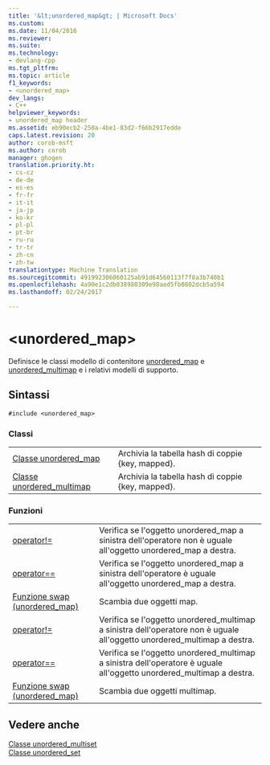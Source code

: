 ```yaml
---
title: '&lt;unordered_map&gt; | Microsoft Docs'
ms.custom: 
ms.date: 11/04/2016
ms.reviewer: 
ms.suite: 
ms.technology:
- devlang-cpp
ms.tgt_pltfrm: 
ms.topic: article
f1_keywords:
- <unordered_map>
dev_langs:
- C++
helpviewer_keywords:
- unordered_map header
ms.assetid: eb90ecb2-250a-4be1-83d2-f66b2917edde
caps.latest.revision: 20
author: corob-msft
ms.author: corob
manager: ghogen
translation.priority.ht:
- cs-cz
- de-de
- es-es
- fr-fr
- it-it
- ja-jp
- ko-kr
- pl-pl
- pt-br
- ru-ru
- tr-tr
- zh-cn
- zh-tw
translationtype: Machine Translation
ms.sourcegitcommit: 491992306060125ab91d64560113f7f8a3b740b1
ms.openlocfilehash: 4a90e1c2db038980309e98aed5fb0802dcb5a594
ms.lasthandoff: 02/24/2017

---
```

# <a name="ltunorderedmapgt"></a>&lt;unordered_map&gt;
Definisce le classi modello di contenitore [unordered_map](../standard-library/unordered-map-class.md) e [unordered_multimap](../standard-library/unordered-multimap-class.md) e i relativi modelli di supporto.  
  
## <a name="syntax"></a>Sintassi  
  
```  
#include <unordered_map>  
```  
  
### <a name="classes"></a>Classi  
  
|||  
|-|-|  
|[Classe unordered_map](../standard-library/unordered-map-class.md)|Archivia la tabella hash di coppie {key, mapped}.|  
|[Classe unordered_multimap](../standard-library/unordered-multimap-class.md)|Archivia la tabella hash di coppie {key, mapped}.|  
  
### <a name="functions"></a>Funzioni  
  
|||  
|-|-|  
|[operator!=](../standard-library/unordered-map-operators.md#operator_neq)|Verifica se l'oggetto unordered_map a sinistra dell'operatore non è uguale all'oggetto unordered_map a destra.|  
|[operator==](../standard-library/unordered-map-operators.md#operator_eq_eq)|Verifica se l'oggetto unordered_map a sinistra dell'operatore è uguale all'oggetto unordered_map a destra.|  
|[Funzione swap (unordered_map)](../standard-library/unordered-map-functions.md#swap_function)|Scambia due oggetti map.|  
|[operator!=](../standard-library/unordered-map-operators.md#operator_neq)|Verifica se l'oggetto unordered_multimap a sinistra dell'operatore non è uguale all'oggetto unordered_multimap a destra.|  
|[operator==](../standard-library/unordered-map-operators.md#operator_eq_eq)|Verifica se l'oggetto unordered_multimap a sinistra dell'operatore è uguale all'oggetto unordered_multimap a destra.|  
|[Funzione swap (unordered_map)](../standard-library/unordered-map-functions.md#swap_function)|Scambia due oggetti multimap.|  
  
## <a name="see-also"></a>Vedere anche  
 [Classe unordered_multiset](../standard-library/unordered-multiset-class.md)   
 [Classe unordered_set](../standard-library/unordered-set-class.md)

